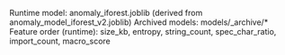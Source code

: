 Runtime model: anomaly_iforest.joblib  (derived from anomaly_model_iforest_v2.joblib)
Archived models: models/_archive/*
Feature order (runtime): size_kb, entropy, string_count, spec_char_ratio, import_count, macro_score
